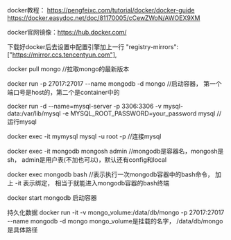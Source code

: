 docker教程： https://pengfeixc.com/tutorial/docker/docker-guide
		https://docker.easydoc.net/doc/81170005/cCewZWoN/AWOEX9XM

docker官网镜像：https://hub.docker.com/

下载好docker后去设置中配置引擎加上一行
 "registry-mirrors":["https://mirror.ccs.tencentyun.com"],



docker pull mongo //拉取mongo的最新版本

docker run -p 27017:27017 --name mongodb -d mongo    //启动容器， 第一个端口号是host的，第二个是container中的

docker run -d --name=mysql-server -p 3306:3306 -v mysql-data:/var/lib/mysql -e MYSQL_ROOT_PASSWORD=your_password mysql  //运行mysql

docker exec -it mymysql mysql  -u root -p  //连接mysql

docker exec -it mongodb	mongosh  admin   //mongodb是容器名，mongosh是sh， admin是用户表(不加也可以)，默认还有config和local

docker exec mongodb bash  	//表示执行一次mongodb容器中的bash命令， 加上 -it 表示绑定， 相当于就能进入mongodb容器的bash终端

docker start mongodb	启动容器

持久化数据
docker run -it -v mongo_volume:/data/db/mongo -p 27017:27017 --name mongodb -d mongo   mongo_volume是挂载的名字， /data/db/mongo是具体路径